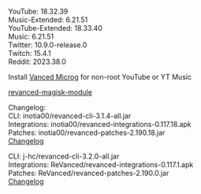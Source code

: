 YouTube: 18.32.39  
Music-Extended: 6.21.51  
YouTube-Extended: 18.33.40  
Music: 6.21.51  
Twitter: 10.9.0-release.0  
Twitch: 15.4.1  
Reddit: 2023.38.0  

Install [Vanced Microg](https://github.com/TeamVanced/VancedMicroG/releases) for non-root YouTube or YT Music  

[revanced-magisk-module](https://github.com/j-hc/revanced-magisk-module)  

Changelog:  
CLI: inotia00/revanced-cli-3.1.4-all.jar  
Integrations: inotia00/revanced-integrations-0.117.18.apk  
Patches: inotia00/revanced-patches-2.190.18.jar  
[Changelog](https://github.com/inotia00/revanced-patches/releases/tag/v2.190.18)

CLI: j-hc/revanced-cli-3.2.0-all.jar  
Integrations: ReVanced/revanced-integrations-0.117.1.apk  
Patches: ReVanced/revanced-patches-2.190.0.jar  
[Changelog](https://github.com/ReVanced/revanced-patches/releases/tag/v2.190.0)  
